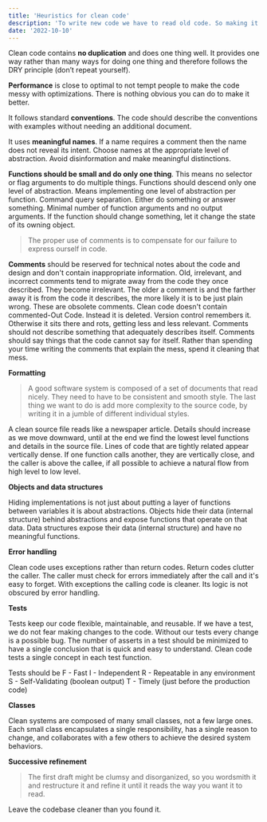 ```yaml
---
title: 'Heuristics for clean code'
description: 'To write new code we have to read old code. So making it easy to read actually makes it easier to write.'
date: '2022-10-10'
---
```


Clean code contains **no duplication** and does one thing well. It provides one way rather than many ways for doing one thing and therefore follows the DRY principle (don’t repeat yourself).

**Performance** is close to optimal to not tempt people to make the code messy with optimizations. There is nothing obvious you can do to make it better.

It follows standard **conventions**. The code should describe the conventions with examples without needing an additional document.

It uses **meaningful names**. If a name requires a comment then the name does not reveal its intent. Choose names at the appropriate level of abstraction. Avoid disinformation and make meaningful distinctions.

**Functions should be small and do only one thing**. This means no selector or flag arguments to do multiple things.
Functions should descend only one level of abstraction. Means implementing one level of abstraction per function.
Command query separation. Either do something or answer something.
Minimal number of function arguments and no output arguments.
If the function should change something, let it change the state of its owning object.

> The proper use of comments is to compensate for our failure to express ourself in code.

**Comments** should be reserved for technical notes about the code and design and don't contain inappropriate information.
Old, irrelevant, and incorrect comments tend to migrate away from the code they once described. They become irrelevant. The older a comment is and the farther away it is from the code it describes, the more likely it is to be just plain wrong. These are obsolete comments.
Clean code doesn't contain commented-Out Code. Instead it is deleted. Version control remembers it. Otherwise it sits there and rots, getting less and less relevant.
Comments should not describe something that adequately describes itself. Comments should say things that the code cannot say for itself.
Rather than spending your time writing the comments that explain the mess, spend it cleaning that mess.

**Formatting**

> A good software system is composed of a set of documents that read nicely. They need to have to be consistent and smooth style. The last thing we want to do is add more complexity to the source code, by writing it in a jumble of different individual styles.

A clean source file reads like a newspaper article. Details should increase as we move downward, until at the end we find the lowest level functions and details in the source file. Lines of code that are tightly related appear vertically dense.
If one function calls another, they are vertically close, and the caller is above the callee, if all possible to achieve a natural flow from high level to low level.

**Objects and data structures**

Hiding implementations is not just about putting a layer of functions between variables it is about abstractions.
Objects hide their data (internal structure) behind abstractions and expose functions that operate on that data.
Data structures expose their data (internal structure) and have no meaningful functions.

**Error handling**

Clean code uses exceptions rather than return codes. 
Return codes clutter the caller. The caller must check for errors immediately after the call and it's easy to forget. With exceptions the calling code is cleaner. Its logic is not obscured by error handling.

**Tests**

Tests keep our code flexible, maintainable, and reusable. If we have a test, we do not fear making changes to the code. Without our tests every change is a possible bug.
The number of asserts in a test should be minimized to have a single conclusion that is quick and easy to understand. Clean code tests a single concept in each test function.

Tests should be 
F - Fast
I - Independent
R - Repeatable in any environment
S - Self-Validating (boolean output)
T - Timely (just before the production code)

**Classes**

Clean systems are composed of many small classes, not a few large ones. Each small class encapsulates a single responsibility, has a single reason to change, and collaborates with a few others to achieve the desired system behaviors.

**Successive refinement**

> The first draft might be clumsy and disorganized, so you wordsmith it and restructure it and refine it until it reads the way you want it to read.

Leave the codebase cleaner than you found it.